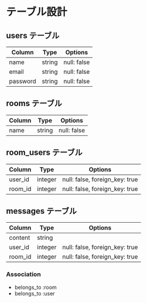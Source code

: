 # テーブル設計

## users テーブル

| Column   | Type   | Options     |
| -------- | ------ | ----------- |
| name     | string | null: false |
| email    | string | null: false |
| password | string | null: false |

## rooms テーブル

| Column | Type   | Options     |
| ------ | ------ | ----------- |
| name  | string | null: false |

## room_users テーブル

| Column  | Type    | Options                        |
| ------- | ------- | ------------------------------ |
| user_id | integer | null: false, foreign_key: true |
| room_id | integer | null: false, foreign_key: true |

## messages テーブル

| Column  | Type    | Options                        |
| ------- | ------- | ------------------------------ |
| content | string  |
| user_id | integer | null: false, foreign_key: true |
| room_id | integer | null: false, foreign_key: true |

### Association

- belongs_to :room
- belongs_to :user